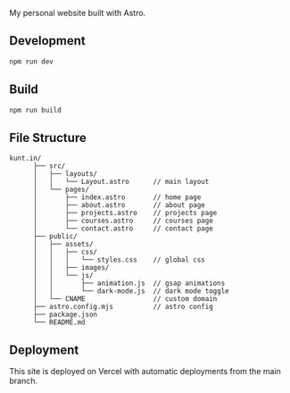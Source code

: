 My personal website built with Astro.

## Development

```bash
npm run dev
```

## Build

```bash
npm run build
```

## File Structure

```
kunt.in/
      ├── src/
      │   ├── layouts/
      │   │   └── Layout.astro      // main layout
      │   └── pages/
      │       ├── index.astro       // home page
      │       ├── about.astro       // about page
      │       ├── projects.astro    // projects page
      │       ├── courses.astro     // courses page
      │       └── contact.astro     // contact page
      ├── public/
      │   ├── assets/
      │   │   ├── css/
      │   │   │   └── styles.css    // global css
      │   │   ├── images/
      │   │   └── js/
      │   │       ├── animation.js  // gsap animations
      │   │       └── dark-mode.js  // dark mode toggle
      │   └── CNAME                 // custom domain
      ├── astro.config.mjs          // astro config
      ├── package.json
      └── README.md
```

## Deployment

This site is deployed on Vercel with automatic deployments from the main branch. 